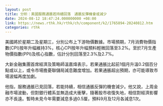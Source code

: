 ```yaml
---
layout: post
title: 分析：美國服務通脹若持續回落　通脹反彈機會或減少
date: 2024-08-12 18:47:24.000000000 +08:00
link: https://news.rthk.hk/rthk/ch/component/k2/1765894-20240812.htm
categories: rthk
---
```


美國將於星期二及星期三，分別公布上下游物價數據。市場預期，7月消費物價指數(CPI)按年升幅維持3%，核心CPI按年升幅預料輕微回落至3.2%。至於7月生產物價指數(PPI)及核心指數，估計分別回落至2.3%及2.7%。

大新金融集團首席經濟及策略師溫嘉煒表示，若果通脹比起前1個月升溫0.2個百分點或以上，或令市場擔憂聯儲局減息難度增加。若果通脹超出預期，亦可能導致市場波幅再度加劇。

他指，服務通脹已見回落，若能持續，相信通脹反彈的機會減少。他又說，上周金融市場波動，但對銀行體系並無造成大衝擊，隨著股市收復失地，相信對經濟影響亦不長遠。暫時未見今年需要減息多過0.5厘，預料9月及12月各減息1次。
